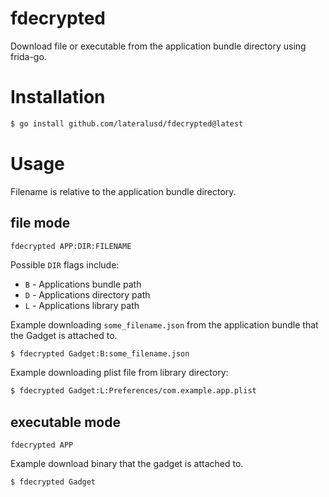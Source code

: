 # fdecrypted
Download file or executable from the application bundle directory using frida-go.

# Installation
```bash
$ go install github.com/lateralusd/fdecrypted@latest
```

# Usage
Filename is relative to the application bundle directory.

## file mode

`fdecrypted APP:DIR:FILENAME`

Possible `DIR` flags include:
* `B` - Applications bundle path
* `D` - Applications directory path
* `L` - Applications library path

Example downloading `some_filename.json` from the application bundle that the Gadget is attached to.

```bash
$ fdecrypted Gadget:B:some_filename.json
```

Example downloading plist file from library directory:

```bash
$ fdecrypted Gadget:L:Preferences/com.example.app.plist
```

## executable mode

`fdecrypted APP`

Example download binary that the gadget is attached to.

```bash
$ fdecrypted Gadget
```
